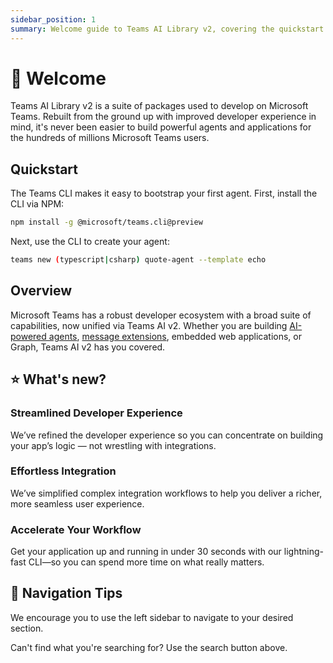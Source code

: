 ```yaml
---
sidebar_position: 1
summary: Welcome guide to Teams AI Library v2, covering the quickstart process and how to build agents and applications for Microsoft Teams.
---
```


# 👋 Welcome

Teams AI Library v2 is a suite of packages used to develop on Microsoft Teams. Rebuilt from the ground up with improved developer experience in mind, it's never been easier to build powerful agents and applications for the hundreds of millions Microsoft Teams users.

## Quickstart

The Teams CLI makes it easy to bootstrap your first agent. First, install the CLI via NPM:

```bash
npm install -g @microsoft/teams.cli@preview
```

Next, use the CLI to create your agent:

```bash
teams new (typescript|csharp) quote-agent --template echo
```

## Overview

Microsoft Teams has a robust developer ecosystem with a broad suite of capabilities, now unified via Teams AI v2. Whether you are building [AI-powered agents](/typescript/in-depth-guides/ai), [message extensions](/typescript/in-depth-guides/message-extensions), embedded web applications, or Graph, Teams AI v2 has you covered.

## ⭐ What's new?

### Streamlined Developer Experience

We’ve refined the developer experience so you can concentrate on building your app’s logic — not wrestling with integrations.

### Effortless Integration

We’ve simplified complex integration workflows to help you deliver a richer, more seamless user experience.

### Accelerate Your Workflow

Get your application up and running in under 30 seconds with our lightning-fast CLI—so you can spend more time on what really matters.

## 🔎 Navigation Tips

We encourage you to use the left sidebar to navigate to your desired section.

Can't find what you're searching for? Use the search button above.